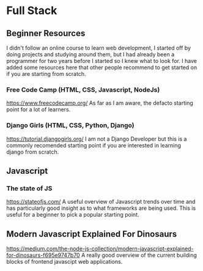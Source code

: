 # Full Stack
## Beginner Resources
I didn't follow an online course to learn web development, I started off by
doing projects and studying around them, but I had already been a programmer
for two years before I started so I knew what to look for. I have added some 
resources here that other people recommend to get started on if you are starting from scratch.
### Free Code Camp (HTML, CSS, Javascript, NodeJs)
https://www.freecodecamp.org/
As far as I am aware, the defacto starting point for a lot of learners.
### Django Girls (HTML, CSS, Python, Django)
https://tutorial.djangogirls.org/
I am not a Django Developer but this is a commonly recomended starting point if
you are interested in learning django from scratch.
## Javascript
### The state of JS
https://stateofjs.com/
A useful overview of Javascript trends over time and has particularly good
insight as to what frameworks are being used. This is useful for a beginner to
pick a popular starting point.
## Modern Javascript Explained For Dinosaurs
https://medium.com/the-node-js-collection/modern-javascript-explained-for-dinosaurs-f695e9747b70
A really good overview of the current building blocks of frontend javascipt web applications.
